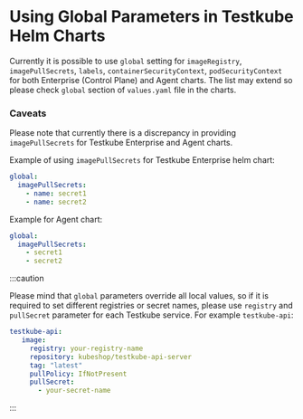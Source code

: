 # Using Global Parameters in Testkube Helm Charts  

Currently it is possible to use `global` setting for `imageRegistry`, `imagePullSecrets`, `labels`, `containerSecurityContext`, `podSecurityContext` for both Enterprise (Control Plane) and Agent charts. The list may extend so please check `global` section of  `values.yaml` file in the charts.

### Caveats

Please note that currently there is a discrepancy in providing `imagePullSecrets` for Testkube Enterprise and Agent charts.

Example of using `imagePullSecrets` for Testkube Enterprise helm chart:
```yaml
global:
  imagePullSecrets: 
    - name: secret1
    - name: secret2
```
Example for Agent chart:
```yaml
global:
  imagePullSecrets: 
    - secret1
    - secret2
```

:::caution

Please mind that `global` parameters override all local values, so if it is required to set different registries or secret names, please use `registry` and `pullSecret` parameter for each Testkube service. For example `testkube-api`:
```yaml
testkube-api:
   image: 
     registry: your-registry-name
     repository: kubeshop/testkube-api-server
     tag: "latest"
     pullPolicy: IfNotPresent
     pullSecret: 
       - your-secret-name

```
:::
